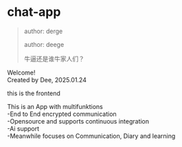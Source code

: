 # chat-app
>author: derge
>
>author: deege
>
>牛逼还是谁牛家人们？

Welcome!  
Created by Dee, 2025.01.24  

this is the frontend  

This is an App with multifunktions     
	-End to End encrypted communication  
	-Opensource and supports continuous integration  
	-Ai support  
	-Meanwhile focuses on Communication, Diary and learning  



